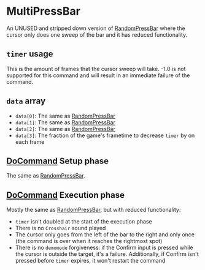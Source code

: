 # MultiPressBar
An UNUSED and stripped down version of [RandomPressBar](RandomPressBar.md) where the cursor only does one sweep of the bar and it has reduced functionality.

## `timer` usage
This is the amount of frames that the cursor sweep will take. -1.0 is not supported for this command and will result in an immediate failure of the command.

## `data` array

- `data[0]`: The same as [RandomPressBar](RandomPressBar.md)
- `data[1]`: The same as [RandomPressBar](RandomPressBar.md)
- `data[2]`: The same as [RandomPressBar](RandomPressBar.md)
- `data[3]`: The fraction of the game's frametime to decrease `timer` by on each frame

## [DoCommand](../DoCommand.md) Setup phase
The same as [RandomPressBar](RandomPressBar.md).

## [DoCommand](../DoCommand.md) Execution phase
Mostly the same as [RandomPressBar](RandomPressBar.md), but with reduced functionality:

- `timer` isn't doubled at the start of the execution phase
- There is no `Crosshair` sound played
- The cursor only goes from the left of the bar to the right and only once (the command is over when it reaches the rightmost spot)
- There is no `demomode` forgiveness: if the Confirm input is pressed while the cursor is outside the target, it's a failure. Additionally, if Confirm isn't pressed before `timer` expires, it won't restart the command
